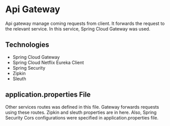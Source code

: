 # Api Gateway
Api gateway manage coming requests from client. It forwards the request to 
the relevant service. In this service, Spring Cloud Gateway was used.

## Technologies
<ul>
    <li>Spring Cloud Gateway</li>
    <li>Spring Cloud Netflix Eureka Client</li>
    <li>Spring Security</li>
    <li>Zipkin</li>
    <li>Sleuth</li>
</ul>

## application.properties File
Other services routes was defined in this file. Gateway forwards requests 
using these routes. Zipkin and sleuth properties are in here. Also, 
Spring Security Cors configurations were specified in application.properties file.
